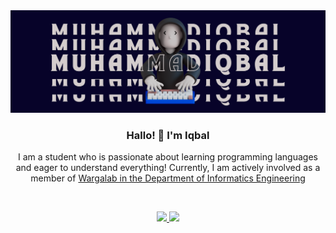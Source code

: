 <div align="center">
  <img src="https://raw.githubusercontent.com/LabQii/LabQii/master/bg-github-2.png" alt="stacks" />
  <h3>Hallo! 👋 I'm Iqbal</h3>
  <p>I am a student who is passionate about learning programming languages and eager to understand everything! Currently, I am actively involved as a member of <a href="https://www.instagram.com/wargalabtif_/?hl=id">Wargalab in the Department of Informatics Engineering</a></p>
</div>
<br>

<p align="center">
  <a href="https://github.com/LabQii">
    <img height="180em" src="https://github-readme-stats-eight-theta.vercel.app/api?username=LabQii&show_icons=true&theme=algolia&include_all_commits=true&count_private=true" />
    <img height="180em" src="https://github-readme-stats-eight-theta.vercel.app/api/top-langs/?username=LabQii&layout=compact&langs_count=8&theme=algolia" />
  </a>
</p>
